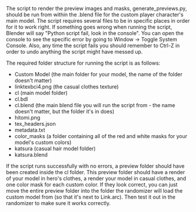 
The script to render the preview images and masks, generate_previews.py, should be run from within the .blend file for the custom player character's main model.
The script requires several files to be in specific places in order for it to work right.
If something goes wrong when running the script, Blender will say "Python script fail, look in the console". You can open the console to see the specific error by going to Window -> Toggle System Console. Also, any time the script fails you should remember to Ctrl-Z in order to undo anything the script might have messed up.

The required folder structure for running the script is as follows:
- Custom Model (the main folder for your model, the name of the folder doesn't matter)
 - linktexbci4.png (the casual clothes texture)
 - cl (main model folder)
  - cl.bdl
  - cl.blend (the main blend file you will run the script from - the name doesn't matter, but the folder it's in does)
  - hitomi.png
  - tex_headers.json
  - metadata.txt
  - color_masks (a folder containing all of the red and white masks for your model's custom colors)
 - katsura (casual hair model folder)
  - katsura.blend

If the script runs successfully with no errors, a preview folder should have been created inside the cl folder. This preview folder should have a render of your model in hero's clothes, a render your model in casual clothes, and one color mask for each custom color.
If they look correct, you can just move the entire preview folder into the folder the randomizer will load the custom model from (so that it's next to Link.arc). Then test it out in the randomizer to make sure it works correctly.
